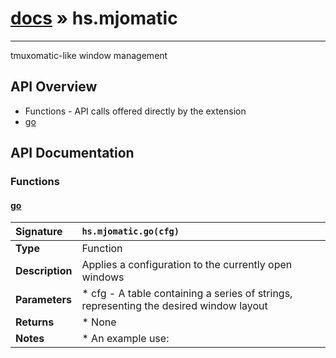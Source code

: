 # [docs](index.md) » hs.mjomatic
---

tmuxomatic-like window management

## API Overview
* Functions - API calls offered directly by the extension
 * [go](#go)

## API Documentation

### Functions

#### [go](#go)
| <span style="float: left;">**Signature**</span> | <span style="float: left;">`hs.mjomatic.go(cfg)` </span>                                                          |
| -----------------------------------------------------|---------------------------------------------------------------------------------------------------------|
| **Type**                                             | Function                                                                                         |
| **Description**                                      | Applies a configuration to the currently open windows                                                                                         |
| **Parameters**                                       |  * cfg - A table containing a series of strings, representing the desired window layout                                       |
| **Returns**                                          |  * None                                                |
| **Notes**                                            |  * An example use:                                                      |

